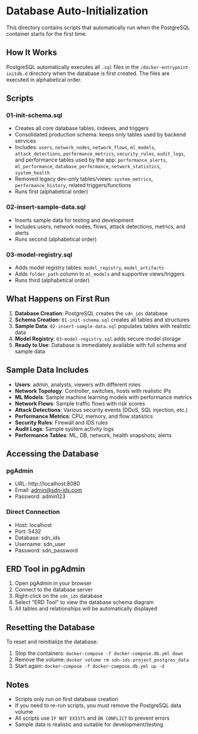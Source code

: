 # Database Auto-Initialization

This directory contains scripts that automatically run when the PostgreSQL container starts for the first time.

## How It Works

PostgreSQL automatically executes all `.sql` files in the `/docker-entrypoint-initdb.d` directory when the database is first created. The files are executed in alphabetical order.

## Scripts

### 01-init-schema.sql
- Creates all core database tables, indexes, and triggers
- Consolidated production schema: keeps only tables used by backend services
- Includes: `users`, `network_nodes`, `network_flows`, `ml_models`, `attack_detections`,
  `performance_metrics`, `security_rules`, `audit_logs`, and performance tables used by the app:
  `performance_alerts`, `ml_performance`, `database_performance`, `network_statistics`, `system_health`
- Removed legacy dev-only tables/views: `system_metrics`, `performance_history`, related triggers/functions
- Runs first (alphabetical order)

### 02-insert-sample-data.sql
- Inserts sample data for testing and development
- Includes users, network nodes, flows, attack detections, metrics, and alerts
- Runs second (alphabetical order)

### 03-model-registry.sql
- Adds model registry tables: `model_registry`, `model_artifacts`
- Adds `folder_path` column to `ml_models` and supportive views/triggers
- Runs third (alphabetical order)

## What Happens on First Run

1. **Database Creation**: PostgreSQL creates the `sdn_ids` database
2. **Schema Creation**: `01-init-schema.sql` creates all tables and structures
3. **Sample Data**: `02-insert-sample-data.sql` populates tables with realistic data
4. **Model Registry**: `03-model-registry.sql` adds secure model storage
5. **Ready to Use**: Database is immediately available with full schema and sample data

## Sample Data Includes

- **Users**: admin, analysts, viewers with different roles
- **Network Topology**: Controller, switches, hosts with realistic IPs
- **ML Models**: Sample machine learning models with performance metrics
- **Network Flows**: Sample traffic flows with risk scores
- **Attack Detections**: Various security events (DDoS, SQL injection, etc.)
- **Performance Metrics**: CPU, memory, and flow statistics
- **Security Rules**: Firewall and IDS rules
- **Audit Logs**: Sample system activity logs
 - **Performance Tables**: ML, DB, network, health snapshots; alerts

## Accessing the Database

### pgAdmin
- URL: http://localhost:8080
- Email: admin@sdn-ids.com
- Password: admin123

### Direct Connection
- Host: localhost
- Port: 5432
- Database: sdn_ids
- Username: sdn_user
- Password: sdn_password

## ERD Tool in pgAdmin

1. Open pgAdmin in your browser
2. Connect to the database server
3. Right-click on the `sdn_ids` database
4. Select "ERD Tool" to view the database schema diagram
5. All tables and relationships will be automatically displayed

## Resetting the Database

To reset and reinitialize the database:

1. Stop the containers: `docker-compose -f docker-compose.db.yml down`
2. Remove the volume: `docker volume rm sdn-ids-project_postgres_data`
3. Start again: `docker-compose -f docker-compose.db.yml up -d`

## Notes

- Scripts only run on first database creation
- If you need to re-run scripts, you must remove the PostgreSQL data volume
- All scripts use `IF NOT EXISTS` and `ON CONFLICT` to prevent errors
- Sample data is realistic and suitable for development/testing


